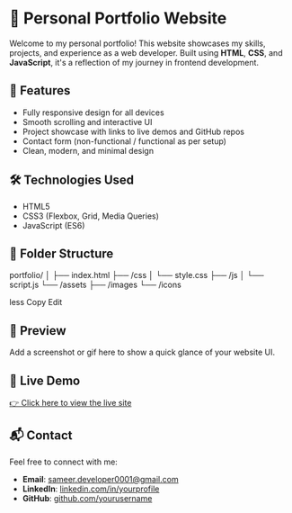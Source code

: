 # 💼 Personal Portfolio Website

Welcome to my personal portfolio! This website showcases my skills, projects, and experience as a web developer. Built using **HTML**, **CSS**, and **JavaScript**, it's a reflection of my journey in frontend development.

## 🚀 Features

- Fully responsive design for all devices
- Smooth scrolling and interactive UI
- Project showcase with links to live demos and GitHub repos
- Contact form (non-functional / functional as per setup)
- Clean, modern, and minimal design

## 🛠️ Technologies Used

- HTML5
- CSS3 (Flexbox, Grid, Media Queries)
- JavaScript (ES6)

## 📂 Folder Structure

portfolio/
│
├── index.html
├── /css
│ └── style.css
├── /js
│ └── script.js
└── /assets
├── /images
└── /icons

less
Copy
Edit

## 📸 Preview

Add a screenshot or gif here to show a quick glance of your website UI.

## 📌 Live Demo

[👉 Click here to view the live site](https://yourusername.github.io/your-portfolio-repo/)

## 📬 Contact

Feel free to connect with me:

- **Email**: sameer.developer0001@gmail.com  
- **LinkedIn**: [linkedin.com/in/yourprofile](www.linkedin.com/in/sameer-khan-621ba422b)  
- **GitHub**: [github.com/yourusername](https://github.com/Sameer8810)
